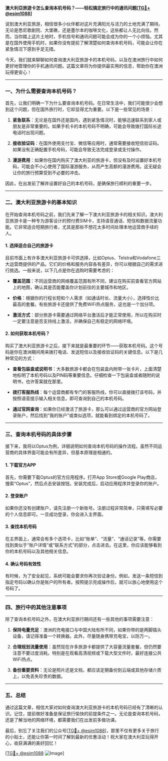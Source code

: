 **澳大利亞旅遊卡怎么查询本机号码？——轻松搞定旅行中的通讯问题[[TG💪+ @esim1088](https://t.me/s/esim1088)]**

说到澳大利亚旅游，相信很多小伙伴都对这片充满阳光与活力的土地充满了期待。无论是悉尼歌剧院、大堡礁，还是墨尔本的咖啡文化，这些都让人无比向往。然而，当你踏上这片土地时，手机信号和通讯问题可能会成为你的一个小烦恼。尤其是在国外使用手机时，如果你没有提前了解清楚如何查询本机号码，可能会让你在紧急情况下感到手足无措。

今天，我们就来聊聊如何查询澳大利亚旅游卡的本机号码，以及在澳洲旅行中如何更好地管理你的手机通讯问题。这篇文章将为你提供最实用的信息，帮助你在澳洲玩得更安心！

---

### 一、为什么需要查询本机号码？

首先，让我们明确一下为什么要查询本机号码。在日常生活中，我们可能很少会想到这个问题，但在国外旅行时，它却显得尤为重要。以下是一些常见的场景：

1. **紧急联系**：无论是在国外还是国内，遇到紧急情况时，能够迅速联系到家人或朋友是非常重要的。如果手机卡的本机号码不明确，可能会导致拨打国际长途电话时出现问题。
   
2. **接收验证码**：在国外使用支付宝、微信等应用时，通常需要接收短信验证码。如果没有正确配置手机号码，可能会导致无法完成登录或支付操作。

3. **漫游费用**：如果你在国内购买了澳大利亚的旅游卡，但没有及时设置好本机号码，可能会不小心使用了国际漫游服务，从而产生高额的漫游费用。这无疑会让你的旅行预算受到不必要的冲击。

因此，在出发前了解并设置好自己的本机号码，是确保旅行顺利的重要一步。

---

### 二、澳大利亚旅游卡的基本知识

在开始查询本机号码之前，我们先来了解一下澳大利亚旅游卡的相关知识。澳大利亚旅游卡是一种专为游客设计的预付费SIM卡，支持语音通话、短信和数据流量功能。它非常适合短期旅行者，尤其是那些不想花太多时间处理本地运营商手续的人。

#### 1. 选择适合自己的旅游卡

目前市面上有许多澳大利亚旅游卡可供选择，比如Optus、Telstra和Vodafone三大运营商提供的产品。它们的价格和服务内容各有差异，你可以根据自己的需求进行挑选。一般来说，以下几点是你在选购时需要考虑的：

- **覆盖范围**：不同运营商的网络覆盖范围有所不同，建议在购买前查看官方网站上的地图，确认其是否能覆盖你计划前往的主要城市和地区。
  
- **价格**：根据你的行程长短和个人需求（如通话时长、流量大小），选择性价比最高的套餐。有些旅游卡还提供了免费WiFi热点服务，这也是一个加分项。

- **激活方式**：部分旅游卡需要通过网络平台激活后才能正常使用，所以在购买时一定要注意是否支持线上激活，并确保自己有稳定的网络环境。

#### 2. 如何获取本机号码？

购买了澳大利亚旅游卡之后，接下来就是最重要的环节——获取本机号码。这个号码是你在澳洲期间用来拨打电话、发送短信以及接收验证码的关键信息。以下是几种常见的方式：

- **查看包装盒或说明书**：大多数旅游卡都会在包装盒内附带一张卡片，上面清楚地标明了本机号码以及PIN码等重要信息。仔细检查一下包装盒或者随附的说明书，也许答案就在那里。

- **拨打客服热线**：每个运营商都有专门的客服热线，你可以直接拨打该号码，并按照语音提示输入相关信息，即可查询到自己的本机号码。

- **通过官网查询**：如果你已经激活了旅游卡，那么可以通过运营商的官方网站登录账户，然后找到“我的账户”或类似选项，就能看到绑定的本机号码了。

---

### 三、查询本机号码的具体步骤

接下来，我将以Optus为例，详细说明如何查询本机号码的操作流程。虽然不同运营商的具体界面可能会有所差异，但基本原理是相通的。

#### 1. 下载官方APP

首先，你需要下载Optus的官方应用程序。打开App Store或Google Play商店，搜索“Optus”，然后点击安装按钮。安装完成后，启动应用程序并登录你的账户。

#### 2. 登录账户

如果你还没有创建账户，请先注册一个新账号。注册过程非常简单，只需填写必要的个人信息即可。一旦成功登录，你会进入主界面。

#### 3. 查找本机号码

在主界面上，通常会有多个选项卡，比如“账单”、“流量”、“通话记录”等。你需要找到类似于“账户详情”或“联系方式”的部分，点击进去。在这里，你应该能够看到你的本机号码以及其他相关信息。

#### 4. 确认号码有效性

有时候，为了安全起见，系统可能会要求你再次验证身份。例如，发送一条短信到指定号码以确认你是账户的所有者。按照提示完成操作后，就可以放心地使用这个号码了。

---

### 四、旅行中的其他注意事项

除了查询本机号码之外，在澳大利亚旅行期间还有一些其他的事项需要注意：

1. **保持电量充足**：澳洲的充电接口与中国大陆有所不同，如果你带的是两脚插头设备，请记得准备一个转换器。此外，尽量随身携带充电宝，以防万一。

2. **合理规划流量使用**：虽然现在许多旅游卡都提供了大容量流量套餐，但仍然要注意不要过度消耗。特别是在观看高清视频或下载大型文件时，最好连接公共WiFi热点。

3. **备份重要资料**：无论是照片还是文档，都应该定期备份到云端或其他存储介质上，以免丢失珍贵的数据。

---

### 五、总结

通过这篇文章，相信大家对如何查询澳大利亚旅游卡的本机号码已经有了清晰的认识。记住，提前做好准备是保证旅行愉快的前提条件之一。无论是查询本机号码，还是了解当地的网络环境，都需要我们在出发前多做功课。

最后，别忘了关注我们的公众号[[TG💪+ @esim1088](https://t.me/s/esim1088)]，那里不仅有更多关于旅行的小贴士，还能让你第一时间了解到最新的优惠活动！祝大家在澳大利亚玩得开心，收获满满的美好回忆！

[[TG💪+ @esim1088](https://t.me/s/esim1088) ![Image](https://i.postimg.cc/4NQfJmqS/Snipaste-2025-05-13-00-14-12.png)]